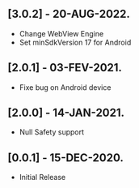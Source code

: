 ## [3.0.2] - 20-AUG-2022.

* Change WebView Engine
* Set minSdkVersion 17 for Android

## [2.0.1] - 03-FEV-2021.

* Fixe bug on Android device

## [2.0.0] - 14-JAN-2021.

* Null Safety support

## [0.0.1] - 15-DEC-2020.

* Initial Release
